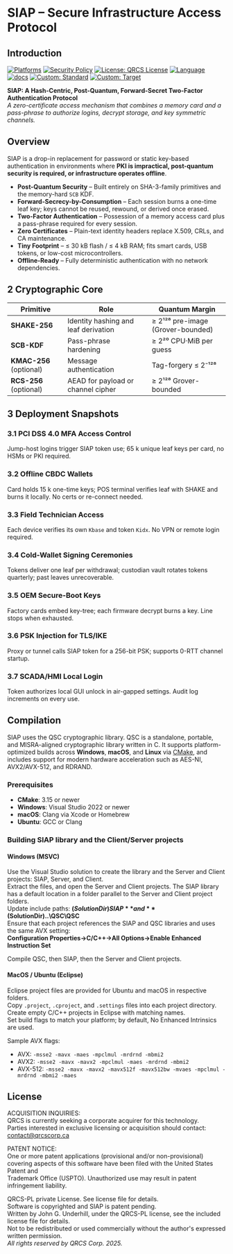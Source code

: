 # SIAP – Secure Infrastructure Access Protocol

## Introduction

[![Platforms](https://img.shields.io/badge/platforms-Linux%20|%20macOS%20|%20Windows-blue)](#)
[![Security Policy](https://img.shields.io/badge/security-policy-blue)](https://github.com/QRCS-CORP/DKTP/security/policy)
[![License: QRCS License](https://img.shields.io/badge/License-QRCS%20License-blue.svg)](https://github.com/QRCS-CORP/DKTP/blob/main/License.txt)
[![Language](https://img.shields.io/static/v1?label=Language&message=C%2023&color=blue)](https://www.open-std.org/jtc1/sc22/wg14/www/docs/n3220.pdf)
[![docs](https://img.shields.io/badge/docs-online-brightgreen)](https://qrcs-corp.github.io/DKTP/)
[![Custom: Standard](https://img.shields.io/static/v1?label=Security%20Standard&message=MISRA&color=blue)](https://misra.org.uk/)
[![Custom: Target](https://img.shields.io/static/v1?label=Target%20Industry&message=Secure%20Infrastructure&color=brightgreen)](#)

**SIAP: A Hash-Centric, Post-Quantum, Forward-Secret Two-Factor Authentication Protocol**  
*A zero-certificate access mechanism that combines a memory card and a pass-phrase to authorize logins, decrypt storage, and key symmetric channels.*

## Overview

SIAP is a drop-in replacement for password or static key-based authentication in environments where **PKI is impractical, post-quantum security is required, or infrastructure operates offline**.

* **Post-Quantum Security** – Built entirely on SHA-3-family primitives and the memory-hard `SCB` KDF.  
* **Forward-Secrecy-by-Consumption** – Each session burns a one-time leaf key; keys cannot be reused, rewound, or derived once erased.  
* **Two-Factor Authentication** – Possession of a memory access card plus a pass-phrase required for every session.  
* **Zero Certificates** – Plain-text identity headers replace X.509, CRLs, and CA maintenance.  
* **Tiny Footprint** – ≤ 30 kB flash / ≤ 4 kB RAM; fits smart cards, USB tokens, or low-cost microcontrollers.  
* **Offline-Ready** – Fully deterministic authentication with no network dependencies.

## 2  Cryptographic Core

| Primitive              | Role                                | Quantum Margin                 |
|------------------------|-------------------------------------|--------------------------------|
| **SHAKE-256**          | Identity hashing and leaf derivation| ≥ 2¹²⁸ pre-image (Grover-bounded) |
| **SCB-KDF**            | Pass-phrase hardening               | ≥ 2²⁰ CPU·MiB per guess        |
| **KMAC-256** (optional)| Message authentication              | Tag-forgery ≤ 2⁻¹²⁸            |
| **RCS-256** (optional) | AEAD for payload or channel cipher  | ≥ 2¹²⁸ Grover-bounded          |

## 3 Deployment Snapshots

### 3.1 PCI DSS 4.0 MFA Access Control  
Jump-host logins trigger SIAP token use; 65 k unique leaf keys per card, no HSMs or PKI required.

### 3.2 Offline CBDC Wallets  
Card holds 15 k one-time keys; POS terminal verifies leaf with SHAKE and burns it locally. No certs or re-connect needed.

### 3.3 Field Technician Access  
Each device verifies its own `Kbase` and token `Kidx`. No VPN or remote login required.

### 3.4 Cold-Wallet Signing Ceremonies  
Tokens deliver one leaf per withdrawal; custodian vault rotates tokens quarterly; past leaves unrecoverable.

### 3.5 OEM Secure-Boot Keys  
Factory cards embed key-tree; each firmware decrypt burns a key. Line stops when exhausted.

### 3.6 PSK Injection for TLS/IKE  
Proxy or tunnel calls SIAP token for a 256-bit PSK; supports 0-RTT channel startup.

### 3.7 SCADA/HMI Local Login  
Token authorizes local GUI unlock in air-gapped settings. Audit log increments on every use.

## Compilation

SIAP uses the QSC cryptographic library. QSC is a standalone, portable, and MISRA-aligned cryptographic library written in C. It supports platform-optimized builds across **Windows**, **macOS**, and **Linux** via [CMake](https://cmake.org/), and includes support for modern hardware acceleration such as AES-NI, AVX2/AVX-512, and RDRAND.

### Prerequisites

- **CMake**: 3.15 or newer  
- **Windows**: Visual Studio 2022 or newer  
- **macOS**: Clang via Xcode or Homebrew  
- **Ubuntu**: GCC or Clang  

### Building SIAP library and the Client/Server projects

#### Windows (MSVC)

Use the Visual Studio solution to create the library and the Server and Client projects: SIAP, Server, and Client.  
Extract the files, and open the Server and Client projects. The SIAP library has a default location in a folder parallel to the Server and Client project folders.  
Update include paths: **$(SolutionDir)SIAP** and **$(SolutionDir)..\QSC\QSC**  
Ensure that each project references the SIAP and QSC libraries and uses the same AVX setting:  
**Configuration Properties->C/C++->All Options->Enable Enhanced Instruction Set**  

Compile QSC, then SIAP, then the Server and Client projects.

#### MacOS / Ubuntu (Eclipse)

Eclipse project files are provided for Ubuntu and macOS in respective folders.  
Copy `.project`, `.cproject`, and `.settings` files into each project directory.  
Create empty C/C++ projects in Eclipse with matching names.  
Set build flags to match your platform; by default, No Enhanced Intrinsics are used.

Sample AVX flags:
- AVX: `-msse2 -mavx -maes -mpclmul -mrdrnd -mbmi2`  
- AVX2: `-msse2 -mavx -mavx2 -mpclmul -maes -mrdrnd -mbmi2`  
- AVX-512: `-msse2 -mavx -mavx2 -mavx512f -mavx512bw -mvaes -mpclmul -mrdrnd -mbmi2 -maes`

## License

ACQUISITION INQUIRIES:  
QRCS is currently seeking a corporate acquirer for this technology.  
Parties interested in exclusive licensing or acquisition should contact: contact@qrcscorp.ca

PATENT NOTICE:  
One or more patent applications (provisional and/or non-provisional) covering aspects of this software have been filed with the United States Patent and  
Trademark Office (USPTO). Unauthorized use may result in patent infringement liability.  

QRCS-PL private License. See license file for details.  
Software is copyrighted and SIAP is patent pending.  
Written by John G. Underhill, under the QRCS-PL license, see the included license file for details.  
Not to be redistributed or used commercially without the author's expressed written permission.  
_All rights reserved by QRCS Corp. 2025._
